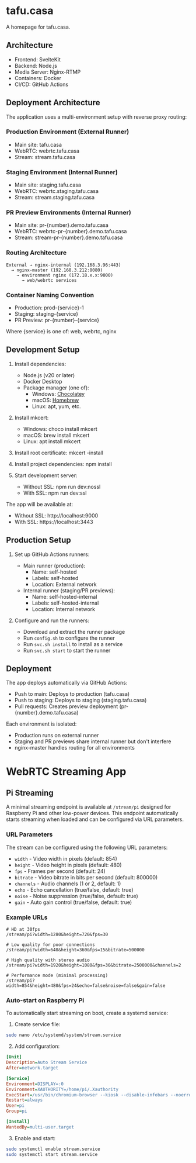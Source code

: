 # tafu.casa
A homepage for tafu.casa.

## Architecture

- Frontend: SvelteKit
- Backend: Node.js
- Media Server: Nginx-RTMP
- Containers: Docker
- CI/CD: GitHub Actions

## Deployment Architecture

The application uses a multi-environment setup with reverse proxy routing:

### Production Environment (External Runner)
- Main site: tafu.casa
- WebRTC: webrtc.tafu.casa
- Stream: stream.tafu.casa

### Staging Environment (Internal Runner)
- Main site: staging.tafu.casa
- WebRTC: webrtc.staging.tafu.casa
- Stream: stream.staging.tafu.casa

### PR Preview Environments (Internal Runner)
- Main site: pr-{number}.demo.tafu.casa
- WebRTC: webrtc-pr-{number}.demo.tafu.casa
- Stream: stream-pr-{number}.demo.tafu.casa

### Routing Architecture
```
External → nginx-internal (192.168.3.96:443)
  → nginx-master (192.168.3.212:8080) 
    → environment nginx (172.18.x.x:9000)
      → web/webrtc services
```

### Container Naming Convention
- Production: prod-{service}-1
- Staging: staging-{service}
- PR Preview: pr-{number}-{service}

Where {service} is one of: web, webrtc, nginx

## Development Setup

1. Install dependencies:
   - Node.js (v20 or later)
   - Docker Desktop
   - Package manager (one of):
     - Windows: [Chocolatey](https://chocolatey.org/)
     - macOS: [Homebrew](https://brew.sh/)
     - Linux: apt, yum, etc.

2. Install mkcert:
   - Windows: choco install mkcert
   - macOS: brew install mkcert
   - Linux: apt install mkcert

3. Install root certificate:
   mkcert -install

4. Install project dependencies:
   npm install

5. Start development server:
   - Without SSL: npm run dev:nossl
   - With SSL: npm run dev:ssl

The app will be available at:
- Without SSL: http://localhost:9000
- With SSL: https://localhost:3443

## Production Setup

1. Set up GitHub Actions runners:
   - Main runner (production):
     - Name: self-hosted
     - Labels: self-hosted
     - Location: External network
   - Internal runner (staging/PR previews):
     - Name: self-hosted-internal
     - Labels: self-hosted-internal
     - Location: Internal network

2. Configure and run the runners:
   - Download and extract the runner package
   - Run `config.sh` to configure the runner
   - Run `svc.sh install` to install as a service
   - Run `svc.sh start` to start the runner

## Deployment

The app deploys automatically via GitHub Actions:
- Push to main: Deploys to production (tafu.casa)
- Push to staging: Deploys to staging (staging.tafu.casa)
- Pull requests: Creates preview deployment (pr-{number}.demo.tafu.casa)

Each environment is isolated:
- Production runs on external runner
- Staging and PR previews share internal runner but don't interfere
- nginx-master handles routing for all environments

# WebRTC Streaming App

## Pi Streaming

A minimal streaming endpoint is available at `/stream/pi` designed for Raspberry Pi and other low-power devices. This endpoint automatically starts streaming when loaded and can be configured via URL parameters.

### URL Parameters

The stream can be configured using the following URL parameters:

- `width` - Video width in pixels (default: 854)
- `height` - Video height in pixels (default: 480)
- `fps` - Frames per second (default: 24)
- `bitrate` - Video bitrate in bits per second (default: 800000)
- `channels` - Audio channels (1 or 2, default: 1)
- `echo` - Echo cancellation (true/false, default: true)
- `noise` - Noise suppression (true/false, default: true)
- `gain` - Auto gain control (true/false, default: true)

### Example URLs

```
# HD at 30fps
/stream/pi?width=1280&height=720&fps=30

# Low quality for poor connections
/stream/pi?width=640&height=360&fps=15&bitrate=500000

# High quality with stereo audio
/stream/pi?width=1920&height=1080&fps=30&bitrate=2500000&channels=2

# Performance mode (minimal processing)
/stream/pi?width=854&height=480&fps=24&echo=false&noise=false&gain=false
```

### Auto-start on Raspberry Pi

To automatically start streaming on boot, create a systemd service:

1. Create service file:
```bash
sudo nano /etc/systemd/system/stream.service
```

2. Add configuration:
```ini
[Unit]
Description=Auto Stream Service
After=network.target

[Service]
Environment=DISPLAY=:0
Environment=XAUTHORITY=/home/pi/.Xauthority
ExecStart=/usr/bin/chromium-browser --kiosk --disable-infobars --noerrdialogs --enable-features=WebRTC-H264WithOpenH264FFmpeg --autoplay-policy=no-user-gesture-required https://your-server/stream/pi
Restart=always
User=pi
Group=pi

[Install]
WantedBy=multi-user.target
```

3. Enable and start:
```bash
sudo systemctl enable stream.service
sudo systemctl start stream.service
```
